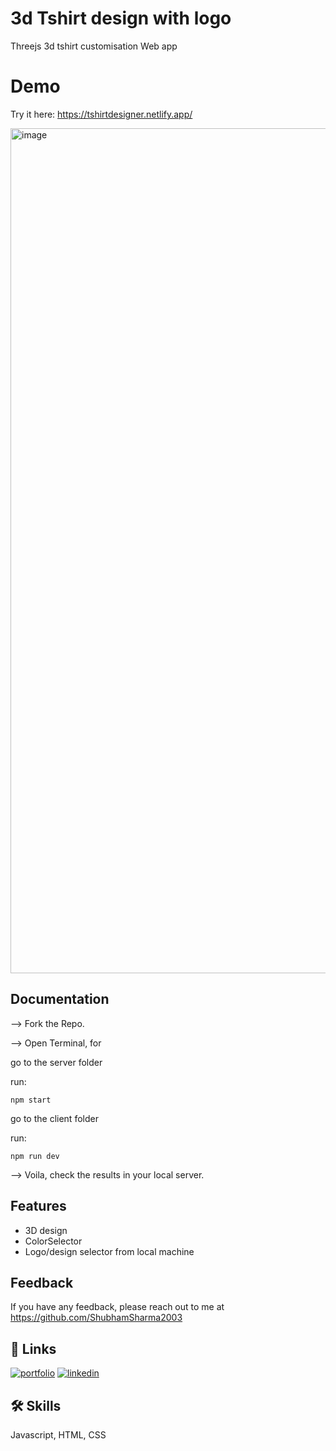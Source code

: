 
# 3d Tshirt design with logo

Threejs 3d tshirt customisation Web app
# Demo
Try it here: https://tshirtdesigner.netlify.app/

<img width="1352" alt="image" src="https://github.com/ShubhamSharma2003/3d-designer/assets/117969915/e6ca8f48-923c-4bb5-9d74-830ce41fa8f3">

## Documentation

--> Fork the Repo.

--> Open Terminal, for 

go to the server folder

run: 

    npm start

go to the client folder

run:

    npm run dev

--> Voila, check the results in your local server.



## Features

- 3D design
- ColorSelector
- Logo/design selector from local machine



## Feedback

If you have any feedback, please reach out to me at https://github.com/ShubhamSharma2003


## 🔗 Links
[![portfolio](https://img.shields.io/badge/my_portfolio-000?style=for-the-badge&logo=ko-fi&logoColor=white)](https://github.com/ShubhamSharma2003)
[![linkedin](https://img.shields.io/badge/linkedin-0A66C2?style=for-the-badge&logo=linkedin&logoColor=white)](https://www.linkedin.com/in/shubham-sharma-8227a124b/)


## 🛠 Skills
Javascript, HTML, CSS

